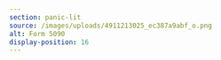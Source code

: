 ```yaml
---
section: panic-lit
source: /images/uploads/4911213025_ec387a9abf_o.png
alt: Form 5090
display-position: 16
---
```

